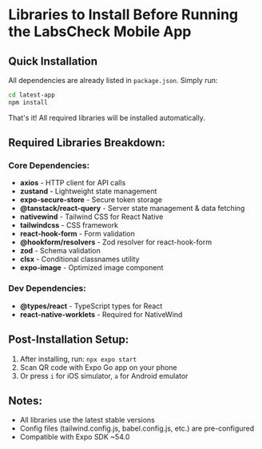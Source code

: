 # Libraries to Install Before Running the LabsCheck Mobile App

## Quick Installation

All dependencies are already listed in `package.json`. Simply run:

```bash
cd latest-app
npm install
```

That's it! All required libraries will be installed automatically.

## Required Libraries Breakdown:

### Core Dependencies:
- **axios** - HTTP client for API calls
- **zustand** - Lightweight state management
- **expo-secure-store** - Secure token storage
- **@tanstack/react-query** - Server state management & data fetching
- **nativewind** - Tailwind CSS for React Native
- **tailwindcss** - CSS framework
- **react-hook-form** - Form validation
- **@hookform/resolvers** - Zod resolver for react-hook-form
- **zod** - Schema validation
- **clsx** - Conditional classnames utility
- **expo-image** - Optimized image component

### Dev Dependencies:
- **@types/react** - TypeScript types for React
- **react-native-worklets** - Required for NativeWind

## Post-Installation Setup:

1. After installing, run: `npx expo start`
2. Scan QR code with Expo Go app on your phone
3. Or press `i` for iOS simulator, `a` for Android emulator

## Notes:
- All libraries use the latest stable versions
- Config files (tailwind.config.js, babel.config.js, etc.) are pre-configured
- Compatible with Expo SDK ~54.0
